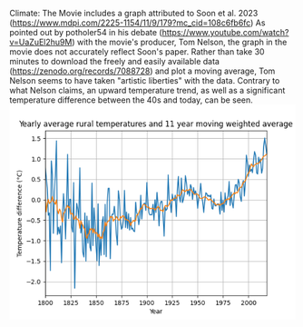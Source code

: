 Climate: The Movie includes a graph attributed to Soon et al. 2023 (https://www.mdpi.com/2225-1154/11/9/179?mc_cid=108c6fb6fc)
As pointed out by potholer54 in his debate (https://www.youtube.com/watch?v=UaZuEl2hu9M) with the movie's producer, Tom Nelson, the graph in the movie does not accurately reflect Soon's paper.
Rather than take 30 minutes to download the freely and easily available data (https://zenodo.org/records/7088728) and plot a moving average, Tom Nelson seems to have taken "artistic liberties" with the data.
Contrary to what Nelson claims, an upward temperature trend, as well as a significant temperature difference between the 40s and today, can be seen.
![graph](Figure_1.png)
